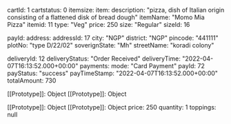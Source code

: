 cartId: 1
cartstatus: 0
itemsize:
item:
      description: "pizza, dish of Italian origin consisting of a flattened disk of bread dough"
      itemName: "Momo Mia Pizza"
      itemid: 11
      type: "Veg"
price: 250
size: "Regular"
sizeId: 16

payId:
    address:
    addressId: 17
    city: "NGP"
    district: "NGP"
    pincode: "441111"
    plotNo: "type D/22/02"
    soverignState: "Mh"
    streetName: "koradi colony"

deliveryId: 12
    deliveryStatus: "Order Received"
    deliveryTime: "2022-04-07T16:13:52.000+00:00"
    payments:
        mode: "Card Payment"
        payId: 72
        payStatus: "success"
        payTimeStamp: "2022-04-07T16:13:52.000+00:00"
        totalAmount: 730

[[Prototype]]: Object
[[Prototype]]: Object

[[Prototype]]: Object
[[Prototype]]: Object
price: 250
quantity: 1
toppings: null